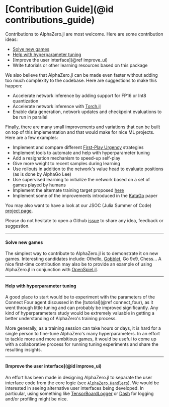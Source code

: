 # [Contribution Guide](@id contributions_guide)

Contributions to AlphaZero.jl are most welcome. Here are some contribution
ideas:

  - [Solve new games](@ref)
  - [Help with hyperparameter tuning](@ref)
  - [Improve the user interface](@ref improve_ui)
  - Write tutorials or other learning resources based on this package

We also believe that AlphaZero.jl can be made even faster
without adding too much complexity to the codebase.
Here are suggestions to make this happen:
  - Accelerate network inference by adding support for FP16 or Int8 quantization
  - Accelerate network inference with [Torch.jl](https://github.com/FluxML/Torch.jl)
  - Enable data generation, network updates and checkpoint evaluations
    to be run in parallel

Finally, there are many small improvements and variations that
can be built on top of this implementation and that would make for nice
ML projects. Here are a few examples:

  - Implement and compare different [First-Play Urgency](https://lczero.org/play/flags/) strategies
  - Implement tools to automate and help with hyperparameter tuning
  - Add a resignation mechanism to speed-up self-play
  - Give more weight to recent samples during learning
  - Use rollouts in addition to the network's value head to evaluate positions
    (as is done by AlphaGo Lee)
  - Use supervised learning to initialize the network based on a set of games
    played by humans
  - Implement the alternate training target proposed [here](https://medium.com/oracledevs/lessons-from-alphazero-part-4-improving-the-training-target-6efba2e71628)
  - Implement some of the improvements introduced in the [KataGo](https://arxiv.org/pdf/1902.10565.pdf) paper


You may also want to have a look at our JSOC (Julia Summer of
Code) [project page](https://julialang.org/jsoc/gsoc/flux/#alphazerojl).

Please do not hesitate to open a Github
[issue](https://github.com/jonathan-laurent/AlphaZero.jl/issues) to share
any idea, feedback or suggestion.

---

#### Solve new games

The simplest way to contribute to AlphaZero.jl is to demonstrate it on
new games. Interesting candidates include:
Othello, [Gobblet](https://en.wikipedia.org/wiki/Gobblet), Go 9x9, Chess...
A nice first-time contribution may also be to provide an example of using AlphaZero.jl in conjunction with [OpenSpiel.jl](https://openspiel.readthedocs.io/en/latest/julia.html).

---

#### Help with hyperparameter tuning

A good place to start would be to experiment with the parameters of
the Connect Four agent discussed in the [tutorial](@ref connect_four),
as it went through little tuning and can probably be improved
significantly. Any kind of hyperparameters study would be extremely valuable
in getting a better understanding of AlphaZero's training process.

More generally, as a training session can take hours or days,
it is hard for a single person to fine-tune AlphaZero's many hyperparameters.
In an effort to tackle more and more ambitious games, it would be useful to
come up with a collaborative process for running tuning experiments and share
the resulting insights.

---

#### [Improve the user interface](@id improve_ui)

An effort has been made in designing AlphaZero.jl to separate the user interface code from
the core logic (see [`AlphaZero.Handlers`](@ref)). We would be interested in seeing
alternative user interfaces being developed. In particular, using something like
[TensorBoardLogger](https://github.com/PhilipVinc/TensorBoardLogger.jl) or
[Dash](https://github.com/plotly/Dash.jl) for logging and/or profiling might be nice.
